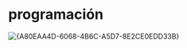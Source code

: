 # programación


![{A80EAA4D-6068-4B6C-A5D7-8E2CE0EDD33B}](https://github.com/user-attachments/assets/5c175748-686b-4494-94bd-9d8c174ecab1)
